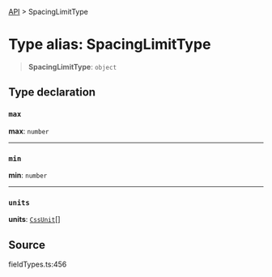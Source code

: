 [API](../index.md) > SpacingLimitType

# Type alias: SpacingLimitType

> **SpacingLimitType**: `object`

## Type declaration

### `max`

**max**: `number`

***

### `min`

**min**: `number`

***

### `units`

**units**: [`CssUnit`](type-alias.CssUnit.md)[]

## Source

fieldTypes.ts:456
